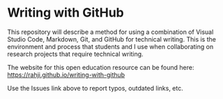 # Writing with GitHub

This repository will describe a method for using a combination of Visual Studio Code, Markdown, Git, and GitHub for technical writing.
This is the environment and process that students and I use when collaborating on research projects that require technical writing.

The website for this open education resource can be found here: <https://rahji.github.io/writing-with-github>

Use the Issues link above to report typos, outdated links, etc.
